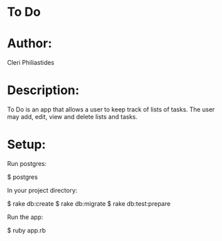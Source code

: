 # To Do
# Author:
<p>Cleri Philiastides</p>

# Description:

<p>To Do is an app that allows a user to keep track of lists of tasks. The user may add, edit, view and delete lists and tasks. </p>

# Setup: 

Run postgres:

  $ postgres

In your project directory:

  $ rake db:create
  $ rake db:migrate
  $ rake db:test:prepare
  
Run the app:
  
  $ ruby app.rb
  
